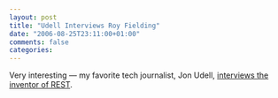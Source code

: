```yaml
---
layout: post
title: "Udell Interviews Roy Fielding"
date: "2006-08-25T23:11:00+01:00"
comments: false
categories: 
---
```


<p>Very interesting &#8212; my favorite tech journalist, Jon Udell, <a href="http://weblog.infoworld.com/udell/2006/08/25.html#a1514">interviews the inventor of REST</a>.</p>


